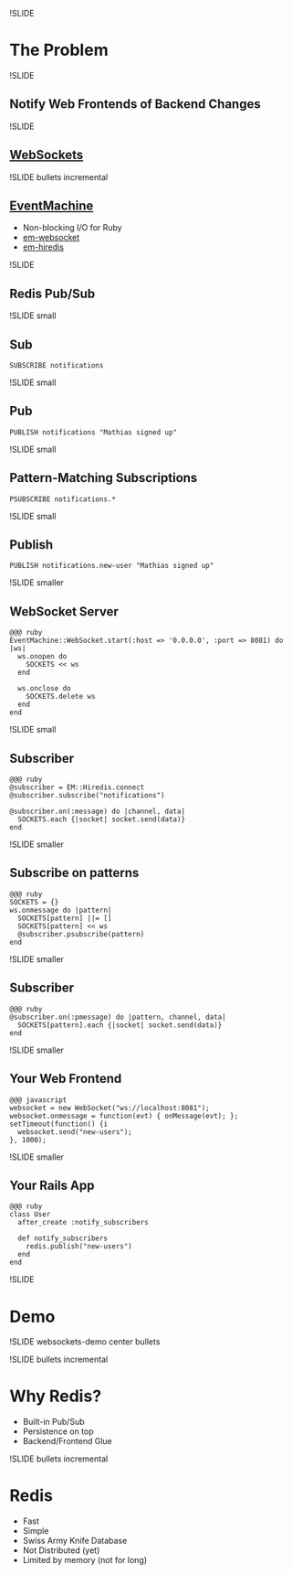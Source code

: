 !SLIDE

# The Problem #

!SLIDE

## Notify Web Frontends of Backend Changes ##

!SLIDE

## [WebSockets](http://www.html5rocks.com/tutorials/websockets/basics/) ##

!SLIDE bullets incremental

## [EventMachine](http://rubyeventmachine.com) ##

* Non-blocking I/O for Ruby
* [em-websocket](https://github.com/igrigorik/em-websocket)
* [em-hiredis](https://github.com/mloughran/em-hiredis)

!SLIDE

## Redis Pub/Sub ##

!SLIDE small

## Sub ##

    SUBSCRIBE notifications

!SLIDE small

## Pub ##

    PUBLISH notifications "Mathias signed up"

!SLIDE small

## Pattern-Matching Subscriptions ##

    PSUBSCRIBE notifications.*

!SLIDE small

## Publish ##

    PUBLISH notifications.new-user "Mathias signed up"

!SLIDE smaller

## WebSocket Server ##

    @@@ ruby
    EventMachine::WebSocket.start(:host => '0.0.0.0', :port => 8081) do |ws|
      ws.onopen do
        SOCKETS << ws
      end

      ws.onclose do
        SOCKETS.delete ws
      end
    end

!SLIDE small

## Subscriber ##

    @@@ ruby
    @subscriber = EM::Hiredis.connect
    @subscriber.subscribe("notifications")

    @subscriber.on(:message) do |channel, data|
      SOCKETS.each {|socket| socket.send(data)}
    end

!SLIDE smaller

## Subscribe on patterns

    @@@ ruby
    SOCKETS = {}
    ws.onmessage do |pattern|
      SOCKETS[pattern] ||= []
      SOCKETS[pattern] << ws
      @subscriber.psubscribe(pattern)
    end

!SLIDE smaller

## Subscriber    

    @@@ ruby
    @subscriber.on(:pmessage) do |pattern, channel, data|
      SOCKETS[pattern].each {|socket| socket.send(data)}
    end

!SLIDE smaller

## Your Web Frontend

    @@@ javascript
    websocket = new WebSocket("ws://localhost:8081");
    websocket.onmessage = function(evt) { onMessage(evt); };
    setTimeout(function() {i
      websocket.send("new-users");
    }, 1000);

!SLIDE smaller

## Your Rails App

    @@@ ruby
    class User
      after_create :notify_subscribers

      def notify_subscribers
        redis.publish("new-users")
      end
    end

!SLIDE

# Demo

!SLIDE websockets-demo center bullets

<ul></ul>

<script>
$(".websockets-demo").bind("showoff:show", function (event) {
  $(this).children().each(function() {
    var self = this;
    function onMessage(evt) {
      var li = $(document.createElement('li'));
      li.text(evt.data)
      $(self).append(li);
    }
    websocket = new WebSocket("ws://localhost:8081");
    websocket.onmessage = onMessage;
    websocket.onopen = function(evt) {
      var li = $(document.createElement('li'));
      li.text("Connected to WebSocket server");
      $(self).append(li);
    };
    websocket.onclose = function(evt) {
      var li = $(document.createElement('li'));
      li.text("Can't connect to WebSocket server");
      $(self).append(li);
    };
    setTimeout(function() {websocket.send("new-users");}, 1000);
  });
});
</script>

!SLIDE bullets incremental

# Why Redis?

* Built-in Pub/Sub
* Persistence on top
* Backend/Frontend Glue

!SLIDE bullets incremental

# Redis

* Fast
* Simple
* Swiss Army Knife Database
* Not Distributed (yet)
* Limited by memory (not for long)
